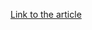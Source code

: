 [Link to the article](https://elastic.github.io/security-research/intelligence/2022/05/04.bpfdoor/article)

